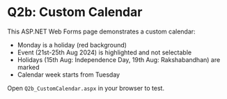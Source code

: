 # Q2b: Custom Calendar

This ASP.NET Web Forms page demonstrates a custom calendar:

- Monday is a holiday (red background)
- Event (21st-25th Aug 2024) is highlighted and not selectable
- Holidays (15th Aug: Independence Day, 19th Aug: Rakshabandhan) are marked
- Calendar week starts from Tuesday

Open `Q2b_CustomCalendar.aspx` in your browser to test.
